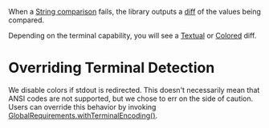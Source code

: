 When
a [String comparison](https://cowwoc.github.io/requirements.js/4.0/docs/api/ObjectVerifier.html#isEqualTo)
fails, the library outputs a [diff](https://en.wikipedia.org/wiki/Diff) of the values being compared.

Depending on the terminal capability, you will see a [Textual](Textual_Diff.md) or [Colored](Colored_Diff.md)
diff.

# Overriding Terminal Detection

We disable colors if stdout is redirected. This doesn't necessarily mean that ANSI codes are not supported,
but we chose
to err on the side of caution.
Users can override this behavior by
invoking [GlobalRequirements.withTerminalEncoding()](https://cowwoc.github.io/requirements.js/3.2.3/docs/api/module-GlobalRequirements-GlobalRequirements.html#.withTerminalEncoding).
